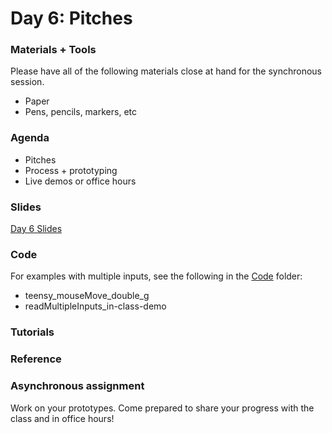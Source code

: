 # Day 6: Pitches

### Materials + Tools
Please have all of the following materials close at hand for the synchronous session.
- Paper
- Pens, pencils, markers, etc


### Agenda
- Pitches
- Process + prototyping
- Live demos or office hours


### Slides
[Day 6 Slides](https://docs.google.com/presentation/d/1BGyUKmPnQ9P7Pn16gaCLs-XQM1QwxsWsOjhc1xAa7jU/edit#slide=id.g4fff4d02ae_0_162)

### Code 
For examples with multiple inputs, see the following in the [Code](https://github.com/lizastark/soft-arcade/tree/main/Code) folder:
- teensy_mouseMove_double_g
- readMultipleInputs_in-class-demo

### Tutorials

### Reference

### Asynchronous assignment
Work on your prototypes. Come prepared to share your progress with the class and in office hours!




